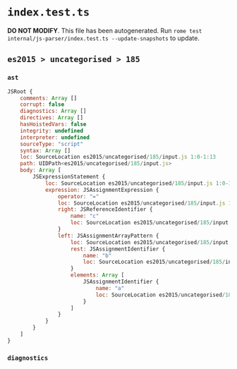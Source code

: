# `index.test.ts`

**DO NOT MODIFY**. This file has been autogenerated. Run `rome test internal/js-parser/index.test.ts --update-snapshots` to update.

## `es2015 > uncategorised > 185`

### `ast`

```javascript
JSRoot {
	comments: Array []
	corrupt: false
	diagnostics: Array []
	directives: Array []
	hasHoistedVars: false
	integrity: undefined
	interpreter: undefined
	sourceType: "script"
	syntax: Array []
	loc: SourceLocation es2015/uncategorised/185/input.js 1:0-1:13
	path: UIDPath<es2015/uncategorised/185/input.js>
	body: Array [
		JSExpressionStatement {
			loc: SourceLocation es2015/uncategorised/185/input.js 1:0-1:13
			expression: JSAssignmentExpression {
				operator: "="
				loc: SourceLocation es2015/uncategorised/185/input.js 1:0-1:13
				right: JSReferenceIdentifier {
					name: "c"
					loc: SourceLocation es2015/uncategorised/185/input.js 1:12-1:13 (c)
				}
				left: JSAssignmentArrayPattern {
					loc: SourceLocation es2015/uncategorised/185/input.js 1:0-1:9
					rest: JSAssignmentIdentifier {
						name: "b"
						loc: SourceLocation es2015/uncategorised/185/input.js 1:7-1:8 (b)
					}
					elements: Array [
						JSAssignmentIdentifier {
							name: "a"
							loc: SourceLocation es2015/uncategorised/185/input.js 1:1-1:2 (a)
						}
					]
				}
			}
		}
	]
}
```

### `diagnostics`

```

```
